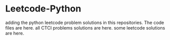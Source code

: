 # Leetcode-Python
adding the python leetcode problem solutions in this repositories. 
The code files are here.
all CTCI problems solutions are here.
some leetcode solutions are here.





































































































































































































































































































































































































































































































































































































































































































































































































































































































































































































































































